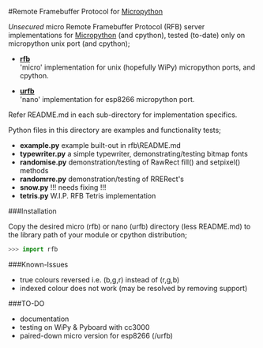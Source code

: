 #Remote Framebuffer Protocol for [Micropython](www.micropython.org)

_Unsecured_ micro Remote Framebuffer Protocol (RFB) server implementations
for [Micropython](www.micropython.org) (and cpython), tested (to-date) only on micropython 
unix port (and cpython);

- [**rfb**](rfb)<BR/>
'micro' implementation for unix (hopefully WiPy) micropython ports, and cpython.

- [**urfb**](urfb)<BR/>
'nano' implementation for esp8266 micropython port. 

Refer README.md in each sub-directory for implementation specifics.

Python files in this directory are examples and functionality tests;

- **example.py** example built-out in rfb\README.md
- **typewriter.py** a simple typewriter, demonstrating/testing bitmap fonts
- **randomise.py** demonstration/testing of RawRect fill() and setpixel() methods
- **randomrre.py** demonstration/testing of RRERect's
- **snow.py** !!! needs fixing !!!
- **tetris.py** W.I.P. RFB Tetris implementation

###Installation

Copy the desired micro (rfb) or nano (urfb) directory (less README.md) to the 
library path of your module or cpython distribution;

```python
>>> import rfb
```

###Known-Issues

- true colours reversed i.e. (b,g,r) instead of (r,g,b)
- indexed colour does not work (may be resolved by removing support)

###TO-DO

- documentation
- testing on WiPy & Pyboard with cc3000
- paired-down micro version for esp8266 (/urfb)
